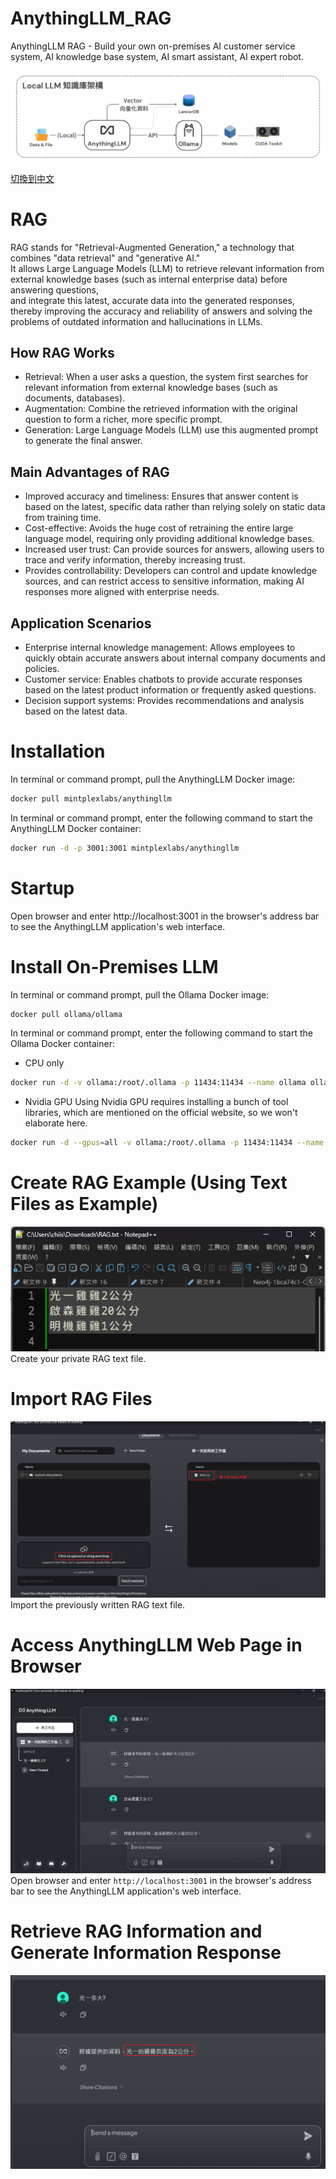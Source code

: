 # AnythingLLM_RAG
AnythingLLM RAG - Build your own on-premises AI customer service system, AI knowledge base system, AI smart assistant, AI expert robot.

![AnythingLLM](./images/AnythingLLM.png)

[切換到中文](./README.md)

# RAG
RAG stands for "Retrieval-Augmented Generation," a technology that combines "data retrieval" and "generative AI."  
It allows Large Language Models (LLM) to retrieve relevant information from external knowledge bases (such as internal enterprise data) before answering questions,  
and integrate this latest, accurate data into the generated responses, thereby improving the accuracy and reliability of answers and solving the problems of outdated information and hallucinations in LLMs.

## How RAG Works
- Retrieval: When a user asks a question, the system first searches for relevant information from external knowledge bases (such as documents, databases).
- Augmentation: Combine the retrieved information with the original question to form a richer, more specific prompt.
- Generation: Large Language Models (LLM) use this augmented prompt to generate the final answer.

## Main Advantages of RAG
- Improved accuracy and timeliness: Ensures that answer content is based on the latest, specific data rather than relying solely on static data from training time.
- Cost-effective: Avoids the huge cost of retraining the entire large language model, requiring only providing additional knowledge bases.
- Increased user trust: Can provide sources for answers, allowing users to trace and verify information, thereby increasing trust.
- Provides controllability: Developers can control and update knowledge sources, and can restrict access to sensitive information, making AI responses more aligned with enterprise needs.

## Application Scenarios
- Enterprise internal knowledge management: Allows employees to quickly obtain accurate answers about internal company documents and policies.
- Customer service: Enables chatbots to provide accurate responses based on the latest product information or frequently asked questions.
- Decision support systems: Provides recommendations and analysis based on the latest data.

# Installation
In terminal or command prompt, pull the AnythingLLM Docker image:
```bash
docker pull mintplexlabs/anythingllm
```
In terminal or command prompt, enter the following command to start the AnythingLLM Docker container:
```bash
docker run -d -p 3001:3001 mintplexlabs/anythingllm
```

# Startup
Open browser and enter http://localhost:3001 in the browser's address bar to see the AnythingLLM application's web interface.

# Install On-Premises LLM
In terminal or command prompt, pull the Ollama Docker image:
```bash
docker pull ollama/ollama
```
In terminal or command prompt, enter the following command to start the Ollama Docker container:
- CPU only
```bash
docker run -d -v ollama:/root/.ollama -p 11434:11434 --name ollama ollama/ollama
```
- Nvidia GPU
Using Nvidia GPU requires installing a bunch of tool libraries, which are mentioned on the official website, so we won't elaborate here.
```bash
docker run -d --gpus=all -v ollama:/root/.ollama -p 11434:11434 --name ollama ollama/ollama
```

# Create RAG Example (Using Text Files as Example)
![RAG_TXT](./images/RAG_TXT.png)
Create your private RAG text file.

# Import RAG Files
![RAG_IMPORT](./images/RAG_IMPORT.png)
Import the previously written RAG text file.

# Access AnythingLLM Web Page in Browser
![RAG_AnythingLLM](./images/RAG_AnythingLLM.png)
Open browser and enter `http://localhost:3001` in the browser's address bar to see the AnythingLLM application's web interface.

# Retrieve RAG Information and Generate Information Response
![RAG_ASK](./images/RAG_ASK.png)
